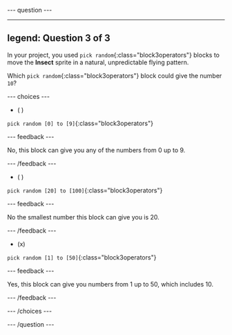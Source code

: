 
--- question ---

---
legend: Question 3 of 3
---

In your project, you used `pick random`{:class="block3operators"} blocks to move the **Insect** sprite in a natural, unpredictable flying pattern. 

Which `pick random`{:class="block3operators"} block could give the number `10`?

--- choices ---

- ( ) 

`pick random [0] to [9]`{:class="block3operators"}

  --- feedback ---

  No, this block can give you any of the numbers from 0 up to 9.

  --- /feedback ---

- ( ) 

`pick random [20] to [100]`{:class="block3operators"}

  --- feedback ---

No the smallest number this block can give you is 20.

  --- /feedback ---
  
- (x) 

`pick random [1] to [50]`{:class="block3operators"}

  --- feedback ---

Yes, this block can give you numbers from 1 up to 50, which includes 10.

  --- /feedback ---

--- /choices ---

--- /question ---
